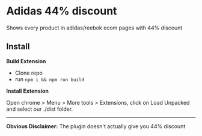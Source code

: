# Adidas 44% discount

Shows every product in adidas/reebok ecom pages with 44% discount

## Install

**Build Extension**

* Clone repo
* run `npm i && npm run build`

**Install Extension**

Open chrome > Menu > More tools > Extensions, click on Load Unpacked and select our ./dist folder.

---

**Obvious Disclaimer:** The plugin doesn't actually give you 44% discount